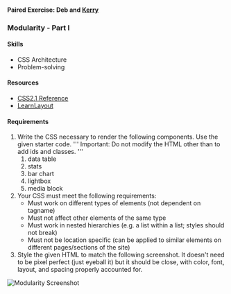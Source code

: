 #### Paired Exercise: Deb and [Kerry](https://github.com/kcraig01)

### Modularity - Part I

#### Skills
* CSS Architecture
* Problem-solving

#### Resources
* [CSS2.1 Reference](http://www.culturedcode.com/css/reference.html)
* [LearnLayout](http://learnlayout.com/)

#### Requirements
1. Write the CSS necessary to render the following components. Use the given starter code.
'''
Important: Do not modify the HTML other than to add ids and classes.
'''
	1. data table
	2. stats
	3. bar chart
	4. lightbox
	5. media block
2. Your CSS must meet the following requirements:
	* Must work on different types of elements (not dependent on tagname)
	* Must not affect other elements of the same type
	* Must work in nested hierarchies (e.g. a list within a list; styles should not break)
	* Must not be location specific (can be applied to similar elements on different pages/sections of the site)
3. Style the given HTML to match the following screenshot. It doesn't need to be pixel perfect (just eyeball it) but it should be close, with color, font, layout, and spacing properly accounted for.

![Modularity Screenshot](http://fall2013.refactoru.com/public/img/css-modularity-prototype-part1.png)